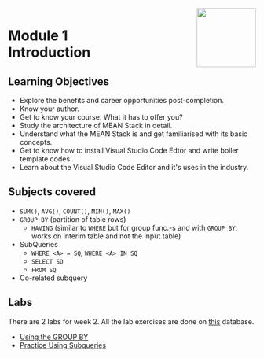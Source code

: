 <a href="../">
  <img src="/img/Secure_Full_Stack_MEAN_Developer_logo.png" width="120" align="right">
</a>

# Module 1 <br> Introduction

## Learning Objectives
- Explore the benefits and career opportunities post-completion.
- Know your author.
- Get to know your course. What it has to offer you?
- Study the architecture of MEAN Stack in detail.
- Understand what the MEAN Stack is and get familiarised with its basic concepts.
- Get to know how to install Visual Studio Code Edtor and write boiler template codes.
- Learn about the Visual Studio Code Editor and it's uses in the industry.

## Subjects covered
- `SUM()`, `AVG()`, `COUNT()`, `MIN()`, `MAX()`
- `GROUP BY` (partition of table rows)
  - `HAVING` (similar to `WHERE` but for group func.-s and with `GROUP BY`, works on interim table and not the input table)
- SubQueries
  - `WHERE <A> = SQ`, `WHERE <A> IN SQ` 
  - `SELECT SQ`
  - `FROM SQ`
- Co-related subquery

## Labs

There are 2 labs for week 2. All the lab exercises are done on [this](https://bit.io/alanparadise/nw) database.
- [Using the GROUP BY](./lab4.sql)
- [Practice Using Subqueries](./lab5.sql)
